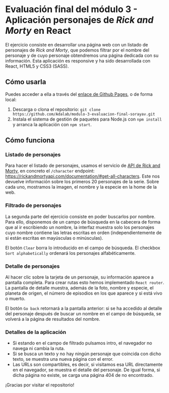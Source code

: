 
# Evaluación final del módulo 3 - Aplicación personajes de *Rick and Morty* en React
El ejercicio consiste en desarrollar una página web con un listado de personajes de *Rick and Morty*, que podemos filtrar por el nombre del personaje y de cuyo personaje obtendremos una página dedicada con su información. Esta aplicación es responsive y ha sido desarrollada con React, HTML5 y CSS3 (SASS).

## Cómo usarla
Puedes acceder a ella a través del [enlace de Github Pages](https://sorayav.github.io/modulo-3-evaluacion-final-sorayav), o de forma local:

1. Descarga o clona el repositorio:
`git clone https://github.com/Adalab/modulo-3-evaluacion-final-sorayav.git`
2. Instala el sistema de gestión de paquetes para Node.js con `npm install` y arranca la aplicación con  `npm start`.

## Cómo funciona
  
### Listado de personajes
Para hacer el listado de personajes, usamos el servicio de [API de Rick and Morty](https://rickandmortyapi.com), en concreto el `/character` endpoint: https://rickandmortyapi.com/documentation/#get-all-characters. Este nos devuelve información sobre los primeros 20 personajes de la serie. Sobre cada uno, mostramos la imagen, el nombre y la especie en la home de la web.

### Filtrado de personajes
La segunda parte del ejercicio consiste en poder buscarlos por nombre. Para ello, disponemos de un campo de búsqueda en la cabecera de forma que al ir escribiendo un nombre, la interfaz muestra solo los personajes cuyo nombre contiene las letras escritas en orden (independientemente de si están escritas en mayúsculas o minúsculas).

El botón `Clear` borra lo introducido en el campo de búsqueda.
El checkbox `Sort alphabetically` ordenará los personajes alfabéticamente.

### Detalle de personajes
Al hacer clic sobre la tarjeta de un personaje, su información aparece a pantalla completa. Para crear rutas esto hemos implementado `React router`. La pantalla de detalle muestra, además de la foto, nombre y especie, el planeta de origen, el número de episodios en los que aparece y si está vivo o muerto.

El botón `Go back` retornará a la pantalla anterior: si se ha accedido al detalle del personaje después de buscar un nombre en el campo de búsqueda, se volverá a la página de resultados del nombre.

### Detalles de la aplicación

- Si estando en el campo de filtrado pulsamos intro, el navegador no navega ni cambia la ruta.
- Si se busca un texto y no hay ningún personaje que coincida con dicho texto, se muestra una nueva página con el error.
- Las URLs son compartibles, es decir, si visitamos esa URL directamente en el navegador, se muestra el detalle del personaje. De igual forma, si dicha página no existe, se carga una página 404 de no encontrado.

¡Gracias por visitar el repositorio!
